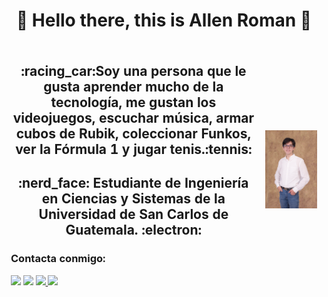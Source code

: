 <h1 align="center">   
  👋 Hello there, this is Allen Roman 👋
</h1>


<table align="center" style="border: hidden">
    <tr style="border: hidden">
    <th style="border: hidden">
      <h2 align="center">:racing_car:Soy una persona que le gusta aprender mucho de la tecnología, me gustan los videojuegos, escuchar música, armar cubos de Rubik,           coleccionar Funkos, ver la Fórmula 1 y jugar tenis.:tennis: 
      </h2>
      <h2 align="center">:nerd_face:
      Estudiante de Ingeniería en Ciencias y Sistemas de la Universidad de San Carlos de Guatemala.
      :electron:
      </h2>
      <h3 align="left">Contacta conmigo:</h3>
        <p align="left">
          <img src="https://img.shields.io/badge/Gmail-D14836?style=for-the-badge&logo=gmail&logoColor=white&link=mailto:algirova@gmail.com"/>
          <img src="https://img.shields.io/badge/-algirova%40gmail.com-D14836"/>
          <a href="https://twitter.com/allenrovas"><img src="https://img.shields.io/badge/Twitter-1DA1F2?style=for-the-badge&logo=twitter&logoColor=white&link=https://twitter.com/allenrovas"/>
           <a href="https://www.instagram.com/allenrovas"/><img src="https://img.shields.io/badge/Instagram-%23E4405F.svg?style=for-the-badge&logo=Instagram&logoColor=white & https://www.instagram.com/allenrovas"/>
        </p>
    </th>
      <th style="border: hidden"><img src=https://github.com/Allenrovas/Allenrovas/blob/main/DSC_4914.JPG></th>
    </tr>
</table>   
